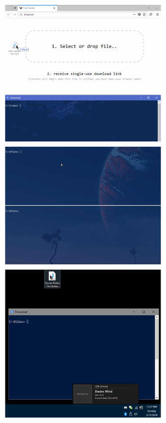 ![Screenshot](screenshots/web.gif)

![Screenshot](screenshots/app.gif)

![Screenshot](screenshots/tray.gif)
